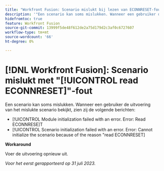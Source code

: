 ```yaml
---
title: "Workfront Fusion: Scenario mislukt bij lezen van ECONNRESET-fout"
description: '"Een scenario kan soms mislukken. Wanneer een gebruiker de uitvoering van het ontbroken scenario bekijkt, zien zij foutenmeldingen die "ECONNRESET"vermelden'
hidefromtoc: true
feature: Workfront Fusion
source-git-commit: 13999f5de48f612de2a75d179d2c3af0c6727607
workflow-type: tm+mt
source-wordcount: '66'
ht-degree: 0%

---
```



# [!DNL Workfront Fusion]: Scenario mislukt met &quot;[!UICONTROL read ECONNRESET]&quot;-fout

Een scenario kan soms mislukken. Wanneer een gebruiker de uitvoering van het mislukte scenario bekijkt, zien zij de volgende berichten:

* [!UICONTROL Module initialization failed with an error. Error: Read ECONNRESE]T
* [!UICONTROL Scenario initialization failed with an error. Error: Cannot initialize the scenario because of the reason "read ECONNRESET]

**Workaround**

Voer de uitvoering opnieuw uit.

_Voor het eerst gerapporteerd op 31 juli 2023._

